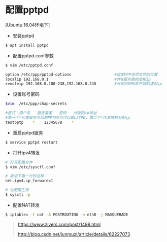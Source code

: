 # 配置pptpd

[Ubuntu 16.04环境下]

* 安装pptpd
```bash
$ apt install pptpd
```

* 配置pptpd.conf参数

~~~bash
$ vim /etc/pptpd.conf

option /etc/ppp/pptpd-options                   #指定PPP选项文件的位置
localip 192.168.0.1                             #VPN服务器的虚拟ip
remoteip 192.168.0.200-238,192.168.0.245        #分配给VPN客户端的虚拟ip
~~~

* 设置账号密码

```bash
$vim  /etc/ppp/chap-secrets

#格式：用户名   服务类型   密码   分配的ip地址
#第一个*代表服务可以是PPTPD也可以是L2TPD，第二个*代表随机分配ip
testpptp    *    12345678    *
```

* 重启pptpd服务

```bash
$ service pptpd restart
```

* 打开ipv4转发

```bash
# 打开配置文件
$ vim /etc/sysctl.conf

# 取消下面一行的注释：
net.ipv4.ip_forward=1

# 让配置生效
$ sysctl -p
```

* 配置NAT转发

```bash
$ iptables -t nat -A POSTROUTING -o eth0 -j MASQUERADE
```


> https://www.zivers.com/post/1498.html
>
> http://blog.csdn.net/junmuzi/article/details/62227073